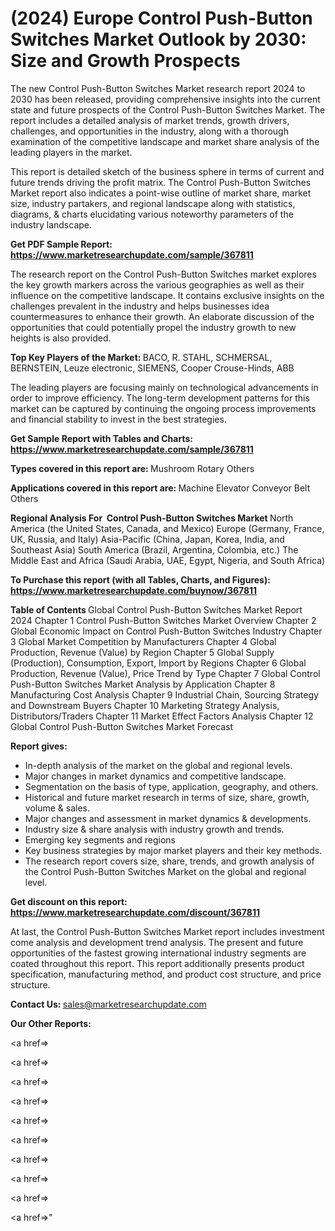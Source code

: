 # (2024) Europe Control Push-Button Switches Market Outlook by 2030: Size and Growth Prospects

The new Control Push-Button Switches Market research report 2024 to 2030 has been released, providing comprehensive insights into the current state and future prospects of the Control Push-Button Switches Market. The report includes a detailed analysis of market trends, growth drivers, challenges, and opportunities in the industry, along with a thorough examination of the competitive landscape and market share analysis of the leading players in the market.

This report is detailed sketch of the business sphere in terms of current and future trends driving the profit matrix. The Control Push-Button Switches Market report also indicates a point-wise outline of market share, market size, industry partakers, and regional landscape along with statistics, diagrams, &amp; charts elucidating various noteworthy parameters of the industry landscape.

<strong><b>Get PDF Sample Report: <a href=https://www.marketresearchupdate.com/sample/367811>https://www.marketresearchupdate.com/sample/367811</a></b></strong>

The research report on the Control Push-Button Switches market explores the key growth markers across the various geographies as well as their influence on the competitive landscape. It contains exclusive insights on the challenges prevalent in the industry and helps businesses idea countermeasures to enhance their growth. An elaborate discussion of the opportunities that could potentially propel the industry growth to new heights is also provided.

<strong><b>Top Key Players of the Market:
</b></strong>BACO, R. STAHL, SCHMERSAL, BERNSTEIN, Leuze electronic, SIEMENS, Cooper Crouse-Hinds, ABB<strong><b>
</b></strong>

The leading players are focusing mainly on technological advancements in order to improve efficiency. The long-term development patterns for this market can be captured by continuing the ongoing process improvements and financial stability to invest in the best strategies.

<strong><b>Get Sample Report with Tables and Charts: <a href=https://www.marketresearchupdate.com/sample/367811>https://www.marketresearchupdate.com/sample/367811</a></b></strong>

<strong><b>Types covered in this report are:
</b></strong>Mushroom
Rotary
Others<strong><b>
</b></strong>

<strong><b>Applications covered in this report are:
</b></strong>Machine
Elevator
Conveyor Belt
Others<strong><b>
</b></strong>

<strong><b>Regional Analysis For  Control Push-Button Switches Market</b></strong><strong><b>
</b></strong>North America (the United States, Canada, and Mexico)
Europe (Germany, France, UK, Russia, and Italy)
Asia-Pacific (China, Japan, Korea, India, and Southeast Asia)
South America (Brazil, Argentina, Colombia, etc.)
The Middle East and Africa (Saudi Arabia, UAE, Egypt, Nigeria, and South Africa)

<strong><b>To Purchase this report (with all Tables, Charts, and Figures): <a href=https://www.marketresearchupdate.com/buynow/367811>https://www.marketresearchupdate.com/buynow/367811</a></b></strong>

<strong><b>Table of Contents</b></strong><strong><b>
</b></strong>Global Control Push-Button Switches Market Report 2024
Chapter 1 Control Push-Button Switches Market Overview
Chapter 2 Global Economic Impact on Control Push-Button Switches Industry
Chapter 3 Global Market Competition by Manufacturers
Chapter 4 Global Production, Revenue (Value) by Region
Chapter 5 Global Supply (Production), Consumption, Export, Import by Regions
Chapter 6 Global Production, Revenue (Value), Price Trend by Type
Chapter 7 Global Control Push-Button Switches Market Analysis by Application
Chapter 8 Manufacturing Cost Analysis
Chapter 9 Industrial Chain, Sourcing Strategy and Downstream Buyers
Chapter 10 Marketing Strategy Analysis, Distributors/Traders
Chapter 11 Market Effect Factors Analysis
Chapter 12 Global Control Push-Button Switches Market Forecast

<strong><b>Report gives:</b></strong>

- In-depth analysis of the market on the global and regional levels.
- Major changes in market dynamics and competitive landscape.
- Segmentation on the basis of type, application, geography, and others.
- Historical and future market research in terms of size, share, growth, volume &amp; sales.
- Major changes and assessment in market dynamics &amp; developments.
- Industry size &amp; share analysis with industry growth and trends.
- Emerging key segments and regions
- Key business strategies by major market players and their key methods.
- The research report covers size, share, trends, and growth analysis of the Control Push-Button Switches Market on the global and regional level.

<strong><b>Get discount on this report: <a href=https://www.marketresearchupdate.com/discount/367811>https://www.marketresearchupdate.com/discount/367811</a></b></strong>

At last, the Control Push-Button Switches Market report includes investment come analysis and development trend analysis. The present and future opportunities of the fastest growing international industry segments are coated throughout this report. This report additionally presents product specification, manufacturing method, and product cost structure, and price structure.

<strong><b>Contact Us:
</b></strong>sales@marketresearchupdate.com

<strong>Our Other Reports:</strong>

<a href=></a>

<a href=></a>

<a href=></a>

<a href=></a>

<a href=></a>

<a href=></a>

<a href=></a>

<a href=></a>

<a href=></a>

<a href=></a>"
